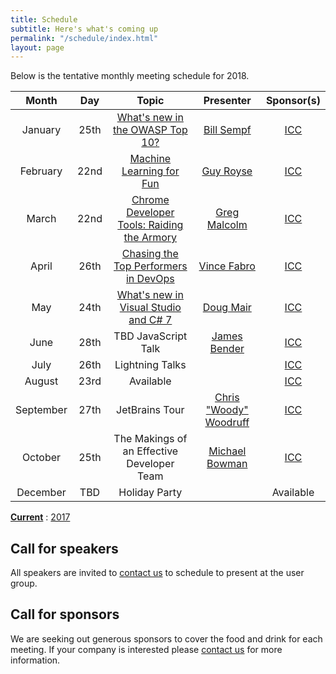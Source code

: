 ```yaml
---
title: Schedule
subtitle: Here's what's coming up
permalink: "/schedule/index.html"
layout: page
---
```


Below is the tentative monthly meeting schedule for 2018.

|   Month   |  Day |      Topic      | Presenter | Sponsor(s) |
|:---------:|:----:|:---------------:|:---------:|:----------:|
| January   | 25th | [What's new in the OWASP Top 10?](/2018/01/20/january-2018/) | [Bill Sempf](https://sempf.net/) | [ICC](https://www.icctechnology.com/)  |
| February  | 22nd | [Machine Learning for Fun](/2018/02/15/february-2018-machine-learning-for-fun/)      | [Guy Royse](http://guyroyse.com/)| [ICC](https://www.icctechnology.com/)  |
| March     | 22nd | [Chrome Developer Tools: Raiding the Armory](/2018/02/28/march-2018-chrome-developer-tools)      | [Greg Malcolm](https://twitter.com/gregmalcolm) | [ICC](https://www.icctechnology.com/)  |
| April     | 26th | [Chasing the Top Performers in DevOps](/2018/04/22/april-2018-chasing-the-top-performers-in-devops) | [Vince Fabro](https://twitter.com/vfabro) | [ICC](https://www.icctechnology.com/) |
| May       | 24th | [What's new in Visual Studio and C# 7](/2018/05/17/may-2018-whats-new-in-visual-studio/) | [Doug Mair](https://twitter.com/doug_mair) | [ICC](https://www.icctechnology.com/) |
| June      | 28th | TBD JavaScript Talk | [James Bender](https://twitter.com/jamesbender) | [ICC](https://www.icctechnology.com/) |
| July      | 26th | Lightning Talks |           | [ICC](https://www.icctechnology.com/) |
| August    | 23rd | Available      |           | [ICC](https://www.icctechnology.com/) |
| September | 27th | JetBrains Tour | [Chris "Woody" Woodruff](https://twitter.com/cwoodruff) | [ICC](https://www.icctechnology.com/) |
| October   | 25th | The Makings of an Effective Developer Team | [Michael Bowman](https://twitter.com/McBowman) | [ICC](https://www.icctechnology.com/) |
| December  |  TBD | Holiday Party  |           | Available  |

**[Current](/schedule/)** : [2017](/schedule/2017/)

## Call for speakers

All speakers are invited to [contact us](/about/#contact) to schedule to present at the user group.

## Call for sponsors

We are seeking out generous sponsors to cover the food and drink for each meeting. If your company is interested please [contact us](/about/#contact) for more information.
